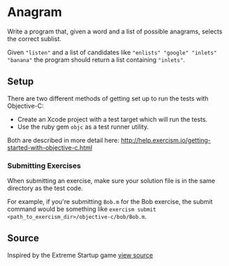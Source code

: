 # Anagram

Write a program that, given a word and a list of possible anagrams, selects the correct sublist.

Given `"listen"` and a list of candidates like `"enlists" "google"
"inlets" "banana"` the program should return a list containing
`"inlets"`.

## Setup

There are two different methods of getting set up to run the tests with Objective-C:

- Create an Xcode project with a test target which will run the tests.
- Use the ruby gem `objc` as a test runner utility.

Both are described in more detail here: http://help.exercism.io/getting-started-with-objective-c.html


### Submitting Exercises

When submitting an exercise, make sure your solution file is in the same directory as the test code.

For example, if you're submitting `Bob.m` for the Bob exercise, the submit command would be something like `exercism submit <path_to_exercism_dir>/objective-c/bob/Bob.m`.

## Source

Inspired by the Extreme Startup game [view source](https://github.com/rchatley/extreme_startup)
